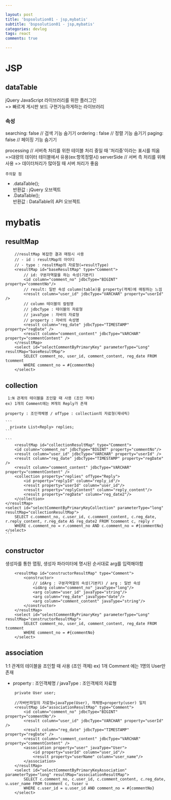 ```yaml
---

layout: post
title: 'bspsolution01 - jsp,mybatis'
subtitle: 'bspsolution01 - jsp,mybatis'
categories: devlog
tags: react
comments: true

---
```

# JSP

## dataTable
jQuery JavaScript 라이브러리를 위한 플러그인  
=> 빠르게 게시판 보드 구현가능하게하는 라이브러리

### 속성
 searching: false      // 검색 기능 숨기기
 ordering : false      // 정렬 기능 숨기기
 paging: false         // 페이징 기능 숨기기

 processing            // 서버측 처리를 위한 테이블 처리 중일 때 '처리중'이라는 표시를 띄움
 =>대량의 데이터 테이블에서 유용(ex:항목정렬시)
 serverSide            // 서버 측 처리를 위해 사용 
 => 데이터처리가 많아질 때 서버 처리가 좋음

`주의할 점`  
- .dataTable();  
    반환값 : jQuery 오브젝트
- .DataTable();  
    반환값 : DataTable의 API 오브젝트  

# mybatis
## resultMap

```
    //resultMap 복잡한 결과 매핑시 사용
    // - id : resultMap의 아이디
    // - type : resultMap의 자료형(=resultType)
    <resultMap id="baseResultMap" type="Comment">
        // id: 구분자역할을 하는 속성(기본키)
        <id column="comment_no" jdbcType="BIGINT" property="commentNo"/>                    
        // result: 일반 속성 column(table)을 property(객체)에 매핑하는 느낌
        <result column="user_id" jdbcType="VARCHAR" property="userId" />                    
        // column 테이블의 컬럼명
        // jdbcType : 테이블의 자료형
        // javaType : 자바의 자료형
        // property : 자바의 속성명
        <result column="reg_date" jdbcType="TIMESTAMP" property="regDate" />
        <result column="comment_content" jdbcType="VARCHAR" property="commentContent" />
    </resultMap>
    <select id="selectCommentByPrimaryKey" parameterType="Long" resultMap="baseResultMap">
        SELECT comment_no, user_id, comment_content, reg_date FROM tcomment
        WHERE comment_no = #{commentNo}
    </select>
```

## collection
     1:N 관계의 테이블을 조인할 때 사용 (조인 객체)
    ex) 1개의 Comment에는 M개의 Reply가 존재

    property : 조인객체명 / ofType : collection의 자료형(제네릭)

    ```
      private List<Reply> replies;
    ```

    ```
        <resultMap id="collectionResultMap" type="Comment">
        <id column="comment_no" jdbcType="BIGINT" property="commentNo"/>
        <result column="user_id" jdbcType="VARCHAR" property="userId" /> 
        <result column="reg_date" jdbcType="TIMESTAMP" property="regDate" />
        <result column="comment_content" jdbcType="VARCHAR" property="commentContent" />
        <collection property="replies" ofType="Reply">
            <id property="replyId" column="reply_id"/>
            <result property="userId" column="user_id"/>
            <result property="replyContent" column="reply_content"/>
            <result property="regDate" column="reg_date2"/>
        </collection>
    </resultMap>
    <select id="selectCommentByPrimaryKeyCollection" parameterType="long" resultMap="collectionResultMap">
        SELECT c.comment_no, c.user_id, c.comment_content, c.reg_date, r.reply_content, r.reg_date AS reg_date2 FROM tcomment c, reply r
        WHERE c.comment_no = r.comment_no AND c.comment_no = #{commentNo}
    </select>
    ```

## constructor 
생성자를 통한 맵핑, 생성자 파라미터에 명시된 순서대로 arg를 입력해야함
```
    <resultMap id="constructorResultMap" type="Comment">
        <constructor>
            // idArg : 구분자역할의 속성(기본키) / arg : 일반 속성
            <idArg column="comment_no" javaType="long"/>
            <arg column="user_id" javaType="string"/>
            <arg column="reg_date" javaType="date"/>
            <arg column="comment_content" javaType="string"/>
        </constructor>
    </resultMap>
    <select id="selectCommentByPrimaryKey" parameterType="Long" resultMap="constructorResultMap">
        SELECT comment_no, user_id, comment_content, reg_date FROM tcomment
        WHERE comment_no = #{commentNo}
    </select>
```

## association
1:1 관계의 테이블을 조인할 때 사용 (조인 객체)
ex) 1개 Comment 에는 1명의 User만 존재
  - property : 조인객체명 / javaType : 조인객체의 자료형
```
    private User user;
```

```
    //자바빈파일의 자료형=javaType(User), 객체명=property(user) 일치
    <resultMap id="associationResultMap" type="Comment">
        <id column="comment_no" jdbcType="BIGINT" property="commentNo"/>
        <result column="user_id" jdbcType="VARCHAR" property="userId" />
        <result column="reg_date" jdbcType="TIMESTAMP" property="regDate" />
        <result column="comment_content" jdbcType="VARCHAR" property="commentContent" />
        <association property="user" javaType="User">
            <id property="userId" column="user_id"/>
            <result property="userName" column="user_name"/>
        </association>
    </resultMap>
    <select id="selectCommentByPrimaryKeyAssociation" parameterType="long" resultMap="associationResultMap">
        SELECT c.comment_no, c.user_id, c.comment_content, c.reg_date, u.user_name FROM tcomment c, tuser u
        WHERE c.user_id = u.user_id AND comment_no = #{commentNo}
    </select>
```